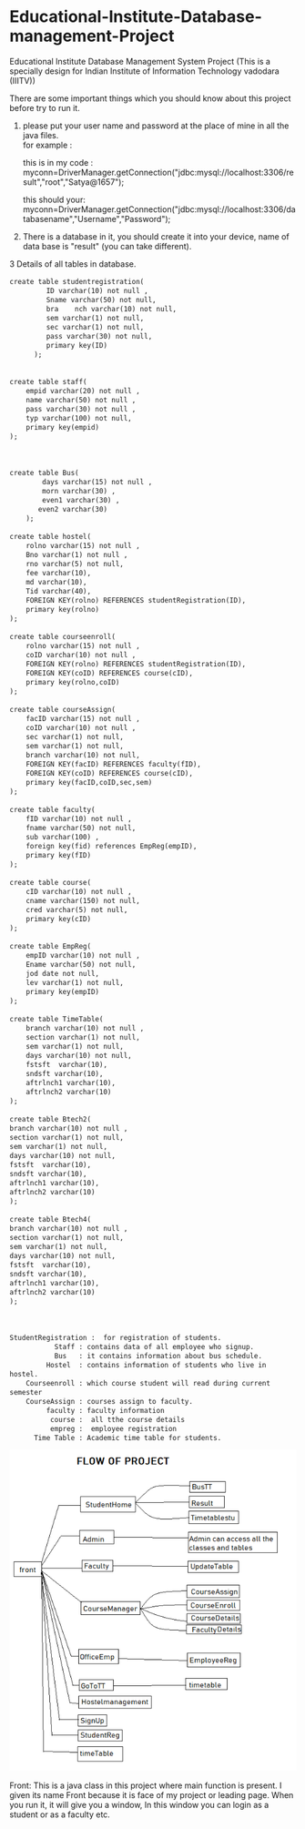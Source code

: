 # Educational-Institute-Database-management-Project
Educational Institute Database Management System Project (This is a specially design for Indian Institute of Information Technology vadodara (IIITV))

There are some important things which you should know about this project before try to run it.


1. please put your user name and password at the place of mine in all the java files.   
   for example : 
   
   this is in my code :    myconn=DriverManager.getConnection("jdbc:mysql://localhost:3306/result","root","Satya@1657");
   
   this should your:     myconn=DriverManager.getConnection("jdbc:mysql://localhost:3306/databasename","Username","Password");
   
2. There is a database in it, you should create it into your device, name of data base is "result" (you can take different).


3 Details of all tables in database. 
                 
	create table studentregistration(  
             ID varchar(10) not null ,
             Sname varchar(50) not null,
             bra	nch varchar(10) not null,
             sem varchar(1) not null,
             sec varchar(1) not null,
             pass varchar(30) not null,
             primary key(ID)
          );
                 
											  
	create table staff(
		empid varchar(20) not null ,
		name varchar(50) not null ,
		pass varchar(30) not null ,
		typ varchar(100) not null,
		primary key(empid)
	);							
													
								
								
	create table Bus(
			days varchar(15) not null ,
			morn varchar(30) ,
			even1 varchar(30) ,
		   even2 varchar(30)
		);					
								
	create table hostel(
		rolno varchar(15) not null ,
		Bno varchar(1) not null ,
		rno varchar(5) not null,
		fee varchar(10),
		md varchar(10),
		Tid varchar(40),
		FOREIGN KEY(rolno) REFERENCES studentRegistration(ID),
		primary key(rolno)
	);						
														
	create table courseenroll(
		rolno varchar(15) not null ,
		coID varchar(10) not null ,
		FOREIGN KEY(rolno) REFERENCES studentRegistration(ID),
		FOREIGN KEY(coID) REFERENCES course(cID),
		primary key(rolno,coID)
	);								
							
	create table courseAssign(
		facID varchar(15) not null ,
		coID varchar(10) not null ,
		sec varchar(1) not null,
		sem varchar(1) not null,
		branch varchar(10) not null,
		FOREIGN KEY(facID) REFERENCES faculty(fID),
		FOREIGN KEY(coID) REFERENCES course(cID),
		primary key(facID,coID,sec,sem)
	);
	
	create table faculty(
		fID varchar(10) not null ,
		fname varchar(50) not null,
		sub varchar(100) ,
		foreign key(fid) references EmpReg(empID),
		primary key(fID)
	);
	
	create table course(
		cID varchar(10) not null ,
		cname varchar(150) not null,
		cred varchar(5) not null,
		primary key(cID)
	);
	
	create table EmpReg(
		empID varchar(10) not null ,
		Ename varchar(50) not null,
		jod date not null,
		lev varchar(1) not null,
		primary key(empID)
	);	
	
	create table TimeTable(
		branch varchar(10) not null ,
		section varchar(1) not null,
		sem varchar(1) not null,
		days varchar(10) not null,
		fstsft  varchar(10),
		sndsft varchar(10), 
		aftrlnch1 varchar(10),
		aftrlnch2 varchar(10)
	);					
													
	create table Btech2(
    branch varchar(10) not null ,
    section varchar(1) not null,
    sem varchar(1) not null,
    days varchar(10) not null,
    fstsft  varchar(10),
    sndsft varchar(10), 
    aftrlnch1 varchar(10),
    aftrlnch2 varchar(10)
	);
	
	create table Btech4(
    branch varchar(10) not null ,
    section varchar(1) not null,
    sem varchar(1) not null,
    days varchar(10) not null,
    fstsft  varchar(10),
    sndsft varchar(10), 
    aftrlnch1 varchar(10),
    aftrlnch2 varchar(10)
	);						
	
									
 
	StudentRegistration :  for registration of students.
               Staff : contains data of all employee who signup.
               Bus   : it contains information about bus schedule.
             Hostel  : contains information of students who live in hostel.
        Courseenroll : which course student will read during current semester
        CourseAssign : courses assign to faculty.
             faculty : faculty information   
              course :  all tthe course details 
              empreg :  employee registration
          Time Table : Academic time table for students.  
          
 
	       
![flw of project](https://github.com/satya1657/Educational-Institute-Database-management-Project/blob/master/Flow%20of%20project.png)	       

 		









 

   Front: This is a java class in this project where main function is present. I given its name Front because it is face of my project or  leading page. When you run it, it will give you a window, In this window you can login as a student or as a faculty etc.
   
   

   
   


   
       
    
